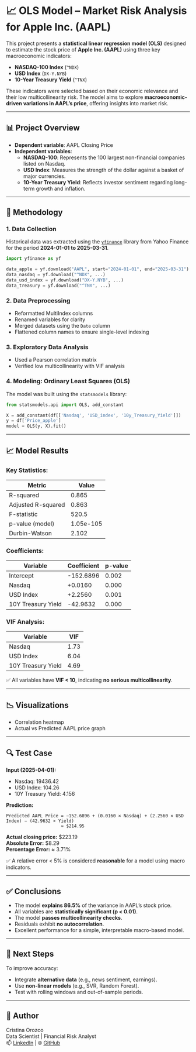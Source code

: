 # 📈 OLS Model – Market Risk Analysis for Apple Inc. (AAPL)

This project presents a **statistical linear regression model (OLS)** designed to estimate the stock price of **Apple Inc. (AAPL)** using three key macroeconomic indicators:

- **NASDAQ-100 Index** (`^NDX`)
- **USD Index** (`DX-Y.NYB`)
- **10-Year Treasury Yield** (`^TNX`)

These indicators were selected based on their economic relevance and their low multicollinearity risk. The model aims to explore **macroeconomic-driven variations in AAPL’s price**, offering insights into market risk.

---

## 📊 Project Overview

- **Dependent variable**: AAPL Closing Price
- **Independent variables**:
  - **NASDAQ-100**: Represents the 100 largest non-financial companies listed on Nasdaq.
  - **USD Index**: Measures the strength of the dollar against a basket of major currencies.
  - **10-Year Treasury Yield**: Reflects investor sentiment regarding long-term growth and inflation.

---

## 🧪 Methodology

### 1. **Data Collection**
Historical data was extracted using the [`yfinance`](https://pypi.org/project/yfinance/) library from Yahoo Finance for the period **2024-01-01 to 2025-03-31**.

```python
import yfinance as yf

data_apple = yf.download("AAPL", start="2024-01-01", end="2025-03-31")
data_nasdaq = yf.download("^NDX", ...)
data_usd_index = yf.download("DX-Y.NYB", ...)
data_treasury = yf.download("^TNX", ...)
```

### 2. **Data Preprocessing**
- Reformatted MultiIndex columns
- Renamed variables for clarity
- Merged datasets using the `Date` column
- Flattened column names to ensure single-level indexing

### 3. **Exploratory Data Analysis**
- Used a Pearson correlation matrix
- Verified low multicollinearity with VIF analysis

### 4. **Modeling: Ordinary Least Squares (OLS)**
The model was built using the `statsmodels` library:

```python
from statsmodels.api import OLS, add_constant

X = add_constant(df[['Nasdaq', 'USD_index', '10y_Treasury_Yield']])
y = df['Price_apple']
model = OLS(y, X).fit()
```

---

## 📈 Model Results

### Key Statistics:

| Metric                      | Value     |
|----------------------------|-----------|
| R-squared                  | 0.865     |
| Adjusted R-squared         | 0.863     |
| F-statistic                | 520.5     |
| p-value (model)            | 1.05e-105 |
| Durbin-Watson              | 2.102     |

### Coefficients:

| Variable                | Coefficient | p-value |
|------------------------|-------------|---------|
| Intercept              | -152.6896   | 0.002   |
| Nasdaq                 | +0.0160     | 0.000   |
| USD Index              | +2.2560     | 0.001   |
| 10Y Treasury Yield     | -42.9632    | 0.000   |

### VIF Analysis:

| Variable           | VIF  |
|--------------------|------|
| Nasdaq             | 1.73 |
| USD Index          | 6.04 |
| 10Y Treasury Yield | 4.69 |

✅ All variables have **VIF < 10**, indicating **no serious multicollinearity**.

---

## 📉 Visualizations

- Correlation heatmap
- Actual vs Predicted AAPL price graph

---

## 🔍 Test Case

**Input (2025-04-01):**

- Nasdaq: 19436.42  
- USD Index: 104.26  
- 10Y Treasury Yield: 4.156  

**Prediction:**

```
Predicted AAPL Price = −152.6896 + (0.0160 × Nasdaq) + (2.2560 × USD Index) − (42.9632 × Yield)
                     ≈ $214.95
```

**Actual closing price:** $223.19  
**Absolute Error:** $8.29  
**Percentage Error:** ≈ 3.71%

✅ A relative error < 5% is considered **reasonable** for a model using macro indicators.

---

## ✅ Conclusions

- The model **explains 86.5%** of the variance in AAPL’s stock price.
- All variables are **statistically significant (p < 0.01)**.
- The model **passes multicollinearity checks**.
- Residuals exhibit **no autocorrelation**.
- Excellent performance for a simple, interpretable macro-based model.

---

## 🚀 Next Steps

To improve accuracy:
- Integrate **alternative data** (e.g., news sentiment, earnings).
- Use **non-linear models** (e.g., SVR, Random Forest).
- Test with rolling windows and out-of-sample periods.

---

## 🧠 Author

Cristina Orozco  
Data Scientist | Financial Risk Analyst  
📫 [LinkedIn](https://www.linkedin.com/in/...) | 🌐 [GitHub](https://github.com/...)